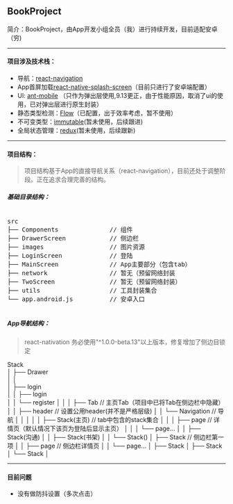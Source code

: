 ## BookProject

简介：BookProject，由App开发小组全员（我）进行持续开发，目前适配安卓（穷)


---


#### 项目涉及技术栈：
- 导航：[react-navigation](https://reactnavigation.org/)
- App首屏加载[react-native-splash-screen](https://github.com/crazycodeboy/react-native-splash-screen)（目前只进行了安卓端配置）
- UI: [ant-mobile](https://mobile.ant.design/index-cn) （只作为弹出层使用,9.13更正，由于性能原因，取消了ui的使用，已对弹出层进行原生封装）
- 静态类型检测：[Flow](https://flow.org/)（已配置，出于效率考虑，暂不使用）
- 不可变类型：[immutable](https://facebook.github.io/immutable-js/docs/#/)(暂未使用，后续跟进)
- 全局状态管理：[redux](http://redux.js.org/)(暂未使用，后续跟新)


---


#### 项目结构：
> 项目结构基于App的直接导航关系（react-navigation），目前还处于调整阶段。正在追求合理完善的结构。

##### 基础目录结构：

<pre>

src
├── Components              // 组件
├── DrawerScreen            // 侧边栏
├── images                  // 图片资源
├── LoginScreen	            // 登陆
├── MainScreen              // App主要部分（包含tab）
├── network                 // 暂无（预留网络封装
├── TwoScreen               // 暂无（预留网络封装）
├── utils                   // 工具封装集合
└── app.android.js          // 安卓入口
 
</pre>

##### App导航结构：
> react-nativation 务必使用"^1.0.0-beta.13"以上版本，修复增加了侧边目锁定

Stack            
│ 
├── Drawer             
│   │    
│   ├── login                      
│   │    ├── login             
│   │    └── register
│   │
│   ├── Tab                         // 主页Tab（项目中已将Tab在侧边栏中隐藏）
│   │    ├── header                 // 设置公用header(并不是严格层级)
│   │    └── Navigation             // 导航
│   │           │
│   │           ├── Stack(主页)           // tab中包含的stack集合
│   │           │   ├── page        // 详情页（默认情况下该页为登陆后显示主页）
│   │           │   └── page...
│   │           ├── Stack(沟通)
│   │           ├── Stack(书架)
│   │           └── Stack()
│   ├── Stack                       // 侧边栏第一项
│   │    ├── page                   // 侧边栏详情页
│   │    └── page...
│   ├── Stack
│   ├── Stack
│   └── Stack
│

</pre>



***
#### 目前问题

* 没有做防抖设置（多次点击）